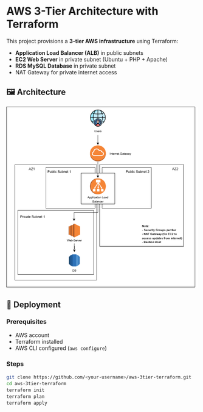 # AWS 3-Tier Architecture with Terraform

This project provisions a **3-tier AWS infrastructure** using Terraform:
- **Application Load Balancer (ALB)** in public subnets
- **EC2 Web Server** in private subnet (Ubuntu + PHP + Apache)
- **RDS MySQL Database** in private subnet
- NAT Gateway for private internet access

## 🖼 Architecture
![Architecture Diagram](aws-3tier-infra.png)

## 🚀 Deployment
### Prerequisites
- AWS account
- Terraform installed
- AWS CLI configured (`aws configure`)

### Steps
```bash
git clone https://github.com/<your-username>/aws-3tier-terraform.git
cd aws-3tier-terraform
terraform init
terraform plan
terraform apply

